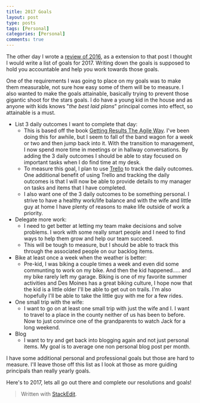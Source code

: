 ```yaml
---
title: 2017 Goals
layout: post
type: posts
tags: [Personal]
categories: [Personal]
comments: true
---
```


The other day I wrote a [review of 2016](http://ajrawson.com/personal/2017/01/04/2016-Year-in-Review.html), as a extension to that post I thought I would write a list of goals for 2017.  Writing down the goals is supposed to hold you accountable and help you work towards those goals.

One of the requirements I was going to place on my goals was to make them measurable, not sure how easy some of them will be to measure.  I also wanted to make the goals attainable, basically trying to prevent those gigantic shoot for the stars goals.  I do have a young kid in the house and as anyone with kids knows "_the best laid plans_" principal comes into effect, so attainable is a must.

+ List 3 daily outcomes I want to complete that day:
	+ This is based off the book [Getting Results The Agile Way](https://www.amazon.com/Getting-Results-Agile-Way-Personal/dp/0984548203).  I've been doing this for awhile, but I seem to fall of the band wagon for a week or two and then jump back into it.  With the transition to management, I now spend more time in meetings or in hallway conversations.  By adding the 3 daily outcomes I should be able to stay focused on important tasks when I do find time at my desk.
	+ To measure this goal, I plan to use [Trello](https://trello.com/) to track the daily outcomes.  One additional benefit of using Trello and tracking the daily outcomes is that I will now be able to provide details to my manager on tasks and items that I have completed.
	+ I also want one of the 3 daily outcomes to be something personal.  I strive to have a healthy work/life balance and with the wife and little guy at home I have plenty of reasons to make life outside of work a priority.
+ Delegate more work:
	+ I need to get better at letting my team make decisions and solve problems.  I work with some really smart people and I need to find ways to help them grow and help our team succeed.  
	+ This will be tough to measure, but I should be able to track this through the associated people on our backlog items.  
+ Bike at least once a week when the weather is better:
	+ Pre-kid, I was biking a couple times a week and even did some communting to work on my bike.  And then the kid happened..... and my bike rarely left my garage.  Biking is one of my favorite summer activities and Des Moines has a great biking culture, I hope now that the kid is a little older I'll be able to get out on trails.  I'm also hopefully I'll be able to take the little guy with me for a few rides.
+ One small trip with the wife:
	+ I want to go on at least one small trip with just the wife and I.  I want to travel to a place in the county neither of us has been to before.  Now to just convince one of the grandparents to watch Jack for a long weekend.
+ Blog
	+ I want to try and get back into blogging again and not just personal items.  My goal is to average one non personal blog post per month.

I have some additional personal and professional goals but those are hard to measure.  I'll leave those off this list as I look at those as more guiding principals than really yearly goals.

Here's to 2017, lets all go out there and complete our resolutions and goals!

> Written with [StackEdit](https://stackedit.io/).